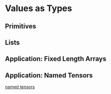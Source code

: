 # Values as Types

## Primitives

## Lists

## Application: Fixed Length Arrays

## Application: Named Tensors

[named tensors]


[named tensors]: https://nlp.seas.harvard.edu/NamedTensor
